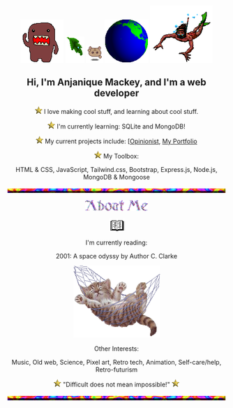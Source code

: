 <!-- ![Header](./header.gif) -->
<div align="center">
  
 ![domo](./alldo-mo.gif) ![text decoration](./leafdrop.gif) ![angel](./M.angel010.gif) ![earth](./earthspin.gif) ![angel](./manswim_bf16.gif)
  ## Hi, I'm Anjanique Mackey, and I'm a web developer
![point](./Point04.gif) I love making cool stuff, and learning about cool stuff.
  
![point](./Point04.gif) I'm currently learning: SQLite and MongoDB!
  
![point](./Point04.gif) My current projects include: \[[Opinionist]([https://github.com/Ze-Arcanist95/plant_database_group_project](https://github.com/Milkdromeda-333/rock-the-vote)), [My Portfolio]([https://github.com/Milkdromeda-333/wyld-photography-website](https://github.com/Milkdromeda-333/portfolio))
  
![point](./Point04.gif) My Toolbox: 
  
  HTML & CSS, JavaScript, Tailwind.css, Bootstrap, Express.js, Node.js, MongoDB & Mongoose
  
![hr](./cookiehr.gif)
  
  ![about me](./about.gif)
  
![book](./readbook.gif) 
  
  I'm currently reading:
  
  2001: A space odyssy by Author C. Clarke
  
 ![cute cat in hammok](./swingham.gif) 
  
  Other Interests: 
  
  Music, Old web, Science, Pixel art, Retro tech, Animation, Self-care/help, Retro-futurism
 
 ![point](./Point04.gif) "Difficult does not mean impossible!" ![point](./Point04.gif)
  
![hr](./cookiehr.gif)
</div>
<!-- 
- [] add my favorite projects/links that i want people to checkout

-->
